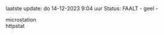 laatste update: 
do 14-12-2023  9:04   uur 
Status: FAALT - geel - 
<div class="service Y">microstation</div><div class="service G">httpstat</div>